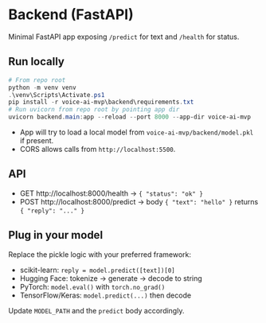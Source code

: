 # Backend (FastAPI)

Minimal FastAPI app exposing `/predict` for text and `/health` for status.

## Run locally

```powershell
# From repo root
python -m venv venv
.\venv\Scripts\Activate.ps1
pip install -r voice-ai-mvp\backend\requirements.txt
# Run uvicorn from repo root by pointing app dir
uvicorn backend.main:app --reload --port 8000 --app-dir voice-ai-mvp
```

- App will try to load a local model from `voice-ai-mvp/backend/model.pkl` if present.
- CORS allows calls from `http://localhost:5500`.

## API
- GET http://localhost:8000/health → `{ "status": "ok" }`
- POST http://localhost:8000/predict → body `{ "text": "hello" }` returns `{ "reply": "..." }`

## Plug in your model
Replace the pickle logic with your preferred framework:

- scikit-learn: `reply = model.predict([text])[0]`
- Hugging Face: tokenize → generate → decode to string
- PyTorch: `model.eval()` with `torch.no_grad()`
- TensorFlow/Keras: `model.predict(...)` then decode

Update `MODEL_PATH` and the `predict` body accordingly.
